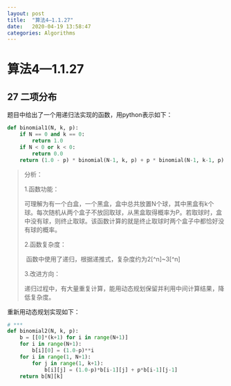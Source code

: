 ```yaml
---
layout: post
title:  "算法4—1.1.27"
date:   2020-04-19 13:58:47 
categories: Algorithms
---
```

# 算法4—1.1.27

## 27 二项分布

题目中给出了一个用递归法实现的函数，用python表示如下：

```python
def binomial1(N, k, p):
    if N == 0 and k == 0:
        return 1.0
    if N < 0 or k < 0:
        return 0.0
    return (1.0 - p) * binomial(N-1, k, p) + p * binomial(N-1, k-1, p)
```

> 分析：
>
> 1.函数功能：
>
> ​		可理解为有一个白盒，一个黑盒，盒中总共放置N个球，其中黑盒有k个球。每次随机从两个盒子不放回取球，从黑盒取得概率为P。若取球时，盒中没有球，则终止取球。该函数计算的就是终止取球时两个盒子中都恰好没有球的概率。
>
> 2.函数复杂度：
>
> ​		函数中使用了递归，根据递推式，复杂度约为2[^n]~3[^n]
>
> 3.改进方向：
>
> ​			递归过程中，有大量重复计算，能用动态规划保留并利用中间计算结果，降低复杂度。

重新用动态规划实现如下：

```python
# ***
def binomial2(N, k, p):
    b = [[0]*(k+1) for i in range(N+1)]
    for i in range(N+1):
        b[i][0] = (1.0-p)**i
    for i in range(1, N+1):
        for j in range(1, k+1):
            b[i][j] = (1.0-p)*b[i-1][j] + p*b[i-1][j-1]
    return b[N][k]
```



